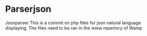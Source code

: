 # Parserjson
Jsonparser
This is a commit on php files for json natural language displaying. The files need to be ran in the www repertory of Wamp
